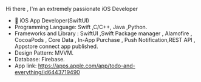 Hi there ,
I'm an extremely passionate iOS Developer
- 📱 iOS App Developer(SwiftUI)
- Programming Language: Swift ,C/C++, Java ,Python.
- Frameworks and Library : SwiftUI ,Swift Package manager , Alamofire , CocoaPods , Core Data , In-App Purchase , Push Notification,REST API , Appstore connect app published.
- Design Pattern: MVVM.
- Database: Firebase.
-  App link: https://apps.apple.com/app/todo-and-everything/id6443719490
<!---
mdmarufprodhan/mdmarufprodhan is a ✨ special ✨ repository because its `README.md` (this file) appears on your GitHub profile.
You can click the Preview link to take a look at your changes.
--->
